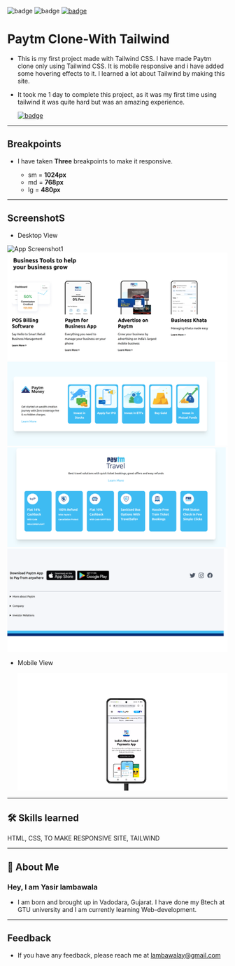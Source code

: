 ![badge](https://img.shields.io/badge/MADE%20WITH-TAILWIND-blue)
![badge](https://img.shields.io/badge/TIME%20TAKEN-1%20day-red)
[![badge](https://img.shields.io/badge/SEE%20DEMO%20-VISIT-green)](https://paytm-clone-by-yasir.netlify.app/)

# Paytm Clone-With Tailwind

- This is my first project made with Tailwind CSS. I have made Paytm clone only using Tailwind CSS. It is mobile responsive and i have added some hovering effects to it. I learned a lot about Tailwind by making this site.

- It took me 1 day to complete this project, as it was my first time using tailwind it was quite hard but was an amazing experience.

  [![badge](https://img.shields.io/badge/LINK%20OF-PROJECT-blue)](https://paytm-clone-by-yasir.netlify.app/)

---

## Breakpoints

- I have taken **Three** breakpoints to make it responsive.

  - sm = **1024px**
  - md = **768px**
  - lg = **480px**

---

## ScreenshotS

- Desktop View

![App Screenshot1](./project-screenshots/paytm-clone-ss1.png)
![App Screenshot2](./project-screenshots/paytm-clone-ss2.png)
![App Screenshot2](./project-screenshots/paytm-clone-ss3.png)
![App Screenshot2](./project-screenshots/paytm-clone-ss4.png)
![App Screenshot2](./project-screenshots/paytm-clone-ss5.png)

- Mobile View

  ![Mobile View](./project-screenshots/paytm-clone-mobilevs.png)

---

## 🛠 Skills learned

HTML, CSS, TO MAKE RESPONSIVE SITE, TAILWIND

---

## 🚀 About Me

### Hey, I am Yasir lambawala

- I am born and brought up in Vadodara, Gujarat. I have done my Btech at GTU university and I am currently learning Web-development.

---

## Feedback

- If you have any feedback, please reach me at lambawalay@gmail.com
